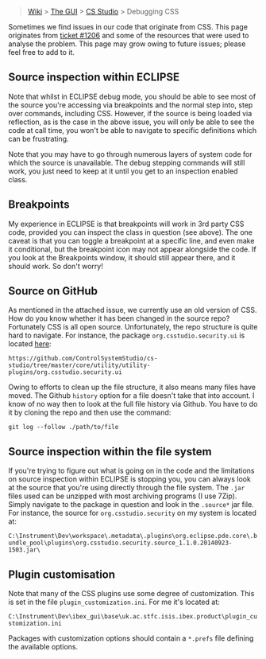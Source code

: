 > [Wiki](Home) > [The GUI](The-GUI) > [CS Studio](GUI-CSS) > Debugging CSS

Sometimes we find issues in our code that originate from CSS. This page originates from [ticket #1206](https://github.com/ISISComputingGroup/IBEX/issues/1206) and some of the resources that were used to analyse the problem. This page may grow owing to future issues; please feel free to add to it.

## Source inspection within ECLIPSE

Note that whilst in ECLIPSE debug mode, you should be able to see most of the source you're accessing via breakpoints and the normal step into, step over commands, including CSS. However, if the source is being loaded via reflection, as is the case in the above issue, you will only be able to see the code at call time, you won't be able to navigate to specific definitions which can be frustrating.

Note that you may have to go through numerous layers of system code for which the source is unavailable. The debug stepping commands will still work, you just need to keep at it until you get to an inspection enabled class.

## Breakpoints

My experience in ECLIPSE is that breakpoints will work in 3rd party CSS code, provided you can inspect the class in question (see above). The one caveat is that you can toggle a breakpoint at a specific line, and even make it conditional, but the breakpoint icon may not appear alongside the code. If you look at the Breakpoints window, it should still appear there, and it should work. So don't worry!

## Source on GitHub

As mentioned in the attached issue, we currently use an old version of CSS. How do you know whether it has been changed in the source repo? Fortunately CSS is all open source. Unfortunately, the repo structure is quite hard to navigate. For instance, the package `org.csstudio.security.ui` is located [here](https://github.com/ControlSystemStudio/cs-studio/tree/master/core/utility/utility-plugins/org.csstudio.security.ui):

`https://github.com/ControlSystemStudio/cs-studio/tree/master/core/utility/utility-plugins/org.csstudio.security.ui`

Owing to efforts to clean up the file structure, it also means many files have moved. The Github `history` option for a file doesn't take that into account. I know of no way then to look at the full file history via Github. You have to do it by cloning the repo and then use the command:

`git log --follow ./path/to/file`

## Source inspection within the file system

If you're trying to figure out what is going on in the code and the limitations on source inspection within ECLIPSE is stopping you, you can always look at the source that you're using directly through the file system. The `.jar` files used can be unzipped with most archiving programs (I use 7Zip). Simply navigate to the package in question and look in the `.source*` jar file. For instance, the source for `org.csstudio.security` on my system is located at:

`C:\Instrument\Dev\workspace\.metadata\.plugins\org.eclipse.pde.core\.bundle_pool\plugins\org.csstudio.security.source_1.1.0.20140923-1503.jar\`

## Plugin customisation

Note that many of the CSS plugins use some degree of customization. This is set in the file `plugin_customization.ini`. For me it's located at:

`C:\Instrument\Dev\ibex_gui\base\uk.ac.stfc.isis.ibex.product\plugin_customization.ini`

Packages with customization options should contain a `*.prefs` file defining the available options.

